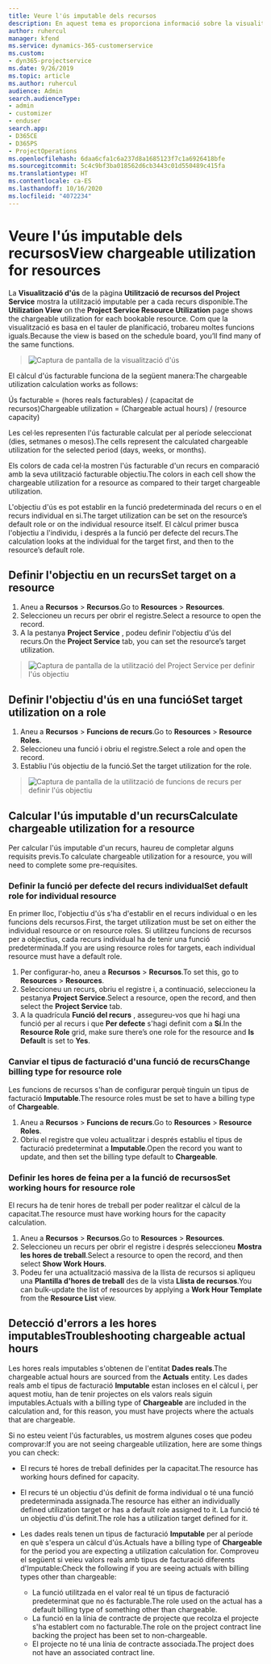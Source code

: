 ```yaml
---
title: Veure l'ús imputable dels recursos
description: En aquest tema es proporciona informació sobre la visualització d'ús dels recursos.
author: ruhercul
manager: kfend
ms.service: dynamics-365-customerservice
ms.custom:
- dyn365-projectservice
ms.date: 9/26/2019
ms.topic: article
ms.author: ruhercul
audience: Admin
search.audienceType:
- admin
- customizer
- enduser
search.app:
- D365CE
- D365PS
- ProjectOperations
ms.openlocfilehash: 6daa6cfa1c6a237d8a1685123f7c1a6926418bfe
ms.sourcegitcommit: 5c4c9bf3ba018562d6cb3443c01d550489c415fa
ms.translationtype: HT
ms.contentlocale: ca-ES
ms.lasthandoff: 10/16/2020
ms.locfileid: "4072234"
---
```

# <a name="view-chargeable-utilization-for-resources"></a><span data-ttu-id="3f942-103">Veure l'ús imputable dels recursos</span><span class="sxs-lookup"><span data-stu-id="3f942-103">View chargeable utilization for resources</span></span>
 
<span data-ttu-id="3f942-104">La **Visualització d'ús** de la pàgina **Utilització de recursos del Project Service** mostra la utilització imputable per a cada recurs disponible.</span><span class="sxs-lookup"><span data-stu-id="3f942-104">The **Utilization View** on the **Project Service Resource Utilization** page shows the chargeable utilization for each bookable resource.</span></span> <span data-ttu-id="3f942-105">Com que la visualització es basa en el tauler de planificació, trobareu moltes funcions iguals.</span><span class="sxs-lookup"><span data-stu-id="3f942-105">Because the view is based on the schedule board, you’ll find many of the same functions.</span></span>

> ![Captura de pantalla de la visualització d'ús](media/FAQ-utilization-1.png)
 

<span data-ttu-id="3f942-107">El càlcul d'ús facturable funciona de la següent manera:</span><span class="sxs-lookup"><span data-stu-id="3f942-107">The chargeable utilization calculation works as follows:</span></span>

   <span data-ttu-id="3f942-108">Ús facturable = (hores reals facturables) / (capacitat de recursos)</span><span class="sxs-lookup"><span data-stu-id="3f942-108">Chargeable utilization = (Chargeable actual hours) / (resource capacity)</span></span>

<span data-ttu-id="3f942-109">Les cel·les representen l'ús facturable calculat per al període seleccionat (dies, setmanes o mesos).</span><span class="sxs-lookup"><span data-stu-id="3f942-109">The cells represent the calculated chargeable utilization for the selected period (days, weeks, or months).</span></span>

<span data-ttu-id="3f942-110">Els colors de cada cel·la mostren l'ús facturable d'un recurs en comparació amb la seva utilització facturable objectiu.</span><span class="sxs-lookup"><span data-stu-id="3f942-110">The colors in each cell show the chargeable utilization for a resource as compared to their target chargeable utilization.</span></span> 

<span data-ttu-id="3f942-111">L'objectiu d'ús es pot establir en la funció predeterminada del recurs o en el recurs individual en si.</span><span class="sxs-lookup"><span data-stu-id="3f942-111">The target utilization can be set on the resource’s default role or on the individual resource itself.</span></span> <span data-ttu-id="3f942-112">El càlcul primer busca l'objectiu a l'individu, i després a la funció per defecte del recurs.</span><span class="sxs-lookup"><span data-stu-id="3f942-112">The calculation looks at the individual for the target first, and then to the resource’s default role.</span></span>

## <a name="set-target-on-a-resource"></a><span data-ttu-id="3f942-113">Definir l'objectiu en un recurs</span><span class="sxs-lookup"><span data-stu-id="3f942-113">Set target on a resource</span></span>

1. <span data-ttu-id="3f942-114">Aneu a **Recursos** \> **Recursos**.</span><span class="sxs-lookup"><span data-stu-id="3f942-114">Go to **Resources** \> **Resources**.</span></span> 
2. <span data-ttu-id="3f942-115">Seleccioneu un recurs per obrir el registre.</span><span class="sxs-lookup"><span data-stu-id="3f942-115">Select a resource to open the record.</span></span> 
3. <span data-ttu-id="3f942-116">A la pestanya **Project Service** , podeu definir l'objectiu d'ús del recurs.</span><span class="sxs-lookup"><span data-stu-id="3f942-116">On the **Project Service** tab, you can set the resource’s target utilization.</span></span>

> ![Captura de pantalla de la utilització del Project Service per definir l'ús objectiu](media/FAQ-utilization-2.png)
 
## <a name="set-target-utilization-on-a-role"></a><span data-ttu-id="3f942-118">Definir l'objectiu d'ús en una funció</span><span class="sxs-lookup"><span data-stu-id="3f942-118">Set target utilization on a role</span></span>

1. <span data-ttu-id="3f942-119">Aneu a **Recursos** \> **Funcions de recurs**.</span><span class="sxs-lookup"><span data-stu-id="3f942-119">Go to **Resources** \> **Resource Roles**.</span></span> 
2. <span data-ttu-id="3f942-120">Seleccioneu una funció i obriu el registre.</span><span class="sxs-lookup"><span data-stu-id="3f942-120">Select a role and open the record.</span></span> 
3. <span data-ttu-id="3f942-121">Establiu l'ús objectiu de la funció.</span><span class="sxs-lookup"><span data-stu-id="3f942-121">Set the target utilization for the role.</span></span>

> ![Captura de pantalla de la utilització de funcions de recurs per definir l'ús objectiu](media/FAQ-utilization-3.png)
 
## <a name="calculate-chargeable-utilization-for-a-resource"></a><span data-ttu-id="3f942-123">Calcular l'ús imputable d'un recurs</span><span class="sxs-lookup"><span data-stu-id="3f942-123">Calculate chargeable utilization for a resource</span></span>

<span data-ttu-id="3f942-124">Per calcular l'ús imputable d'un recurs, haureu de completar alguns requisits previs.</span><span class="sxs-lookup"><span data-stu-id="3f942-124">To calculate chargeable utilization for a resource, you will need to complete some pre-requisites.</span></span> 

### <a name="set-default-role-for-individual-resource"></a><span data-ttu-id="3f942-125">Definir la funció per defecte del recurs individual</span><span class="sxs-lookup"><span data-stu-id="3f942-125">Set default role for individual resource</span></span>

<span data-ttu-id="3f942-126">En primer lloc, l'objectiu d'ús s'ha d'establir en el recurs individual o en les funcions dels recursos.</span><span class="sxs-lookup"><span data-stu-id="3f942-126">First, the target utilization must be set on either the individual resource or on resource roles.</span></span> <span data-ttu-id="3f942-127">Si utilitzeu funcions de recursos per a objectius, cada recurs individual ha de tenir una funció predeterminada.</span><span class="sxs-lookup"><span data-stu-id="3f942-127">If you are using resource roles for targets, each individual resource must have a default role.</span></span> 

1. <span data-ttu-id="3f942-128">Per configurar-ho, aneu a **Recursos** \> **Recursos**.</span><span class="sxs-lookup"><span data-stu-id="3f942-128">To set this, go to **Resources** \> **Resources**.</span></span> 
2. <span data-ttu-id="3f942-129">Seleccioneu un recurs, obriu el registre i, a continuació, seleccioneu la pestanya **Project Service**.</span><span class="sxs-lookup"><span data-stu-id="3f942-129">Select a resource, open the record, and then select the **Project Service** tab.</span></span> 
3. <span data-ttu-id="3f942-130">A la quadrícula **Funció del recurs** , assegureu-vos que hi hagi una funció per al recurs i que **Per defecte** s'hagi definit com a **Sí**.</span><span class="sxs-lookup"><span data-stu-id="3f942-130">In the **Resource Role** grid, make sure there’s one role for the resource and **Is Default** is set to **Yes**.</span></span>
 
### <a name="change-billing-type-for-resource-role"></a><span data-ttu-id="3f942-131">Canviar el tipus de facturació d'una funció de recurs</span><span class="sxs-lookup"><span data-stu-id="3f942-131">Change billing type for resource role</span></span>

<span data-ttu-id="3f942-132">Les funcions de recursos s'han de configurar perquè tinguin un tipus de facturació **Imputable**.</span><span class="sxs-lookup"><span data-stu-id="3f942-132">The resource roles must be set to have a billing type of **Chargeable**.</span></span> 

1. <span data-ttu-id="3f942-133">Aneu a **Recursos** \> **Funcions de recurs**.</span><span class="sxs-lookup"><span data-stu-id="3f942-133">Go to **Resources** \> **Resource Roles**.</span></span> 
2. <span data-ttu-id="3f942-134">Obriu el registre que voleu actualitzar i després establiu el tipus de facturació predeterminat a **Imputable**.</span><span class="sxs-lookup"><span data-stu-id="3f942-134">Open the record you want to update, and then set the billing type default to **Chargeable**.</span></span>

### <a name="set-working-hours-for-resource-role"></a><span data-ttu-id="3f942-135">Definir les hores de feina per a la funció de recursos</span><span class="sxs-lookup"><span data-stu-id="3f942-135">Set working hours for resource role</span></span>
 
<span data-ttu-id="3f942-136">El recurs ha de tenir hores de treball per poder realitzar el càlcul de la capacitat.</span><span class="sxs-lookup"><span data-stu-id="3f942-136">The resource must have working hours for the capacity calculation.</span></span> 

1. <span data-ttu-id="3f942-137">Aneu a **Recursos** \> **Recursos**.</span><span class="sxs-lookup"><span data-stu-id="3f942-137">Go to **Resources** \> **Resources**.</span></span> 
2. <span data-ttu-id="3f942-138">Seleccioneu un recurs per obrir el registre i després seleccioneu **Mostra les hores de treball**.</span><span class="sxs-lookup"><span data-stu-id="3f942-138">Select a resource to open the record, and then select **Show Work Hours**.</span></span> 
3. <span data-ttu-id="3f942-139">Podeu fer una actualització massiva de la llista de recursos si apliqueu una **Plantilla d'hores de treball** des de la vista **Llista de recursos**.</span><span class="sxs-lookup"><span data-stu-id="3f942-139">You can bulk-update the list of resources by applying a **Work Hour Template** from the **Resource List** view.</span></span>

## <a name="troubleshooting-chargeable-actual-hours"></a><span data-ttu-id="3f942-140">Detecció d'errors a les hores imputables</span><span class="sxs-lookup"><span data-stu-id="3f942-140">Troubleshooting chargeable actual hours</span></span>

<span data-ttu-id="3f942-141">Les hores reals imputables s'obtenen de l'entitat **Dades reals**.</span><span class="sxs-lookup"><span data-stu-id="3f942-141">The chargeable actual hours are sourced from the **Actuals** entity.</span></span> <span data-ttu-id="3f942-142">Les dades reals amb el tipus de facturació **Imputable** estan incloses en el càlcul i, per aquest motiu, han de tenir projectes on els valors reals siguin imputables.</span><span class="sxs-lookup"><span data-stu-id="3f942-142">Actuals with a billing type of **Chargeable** are included in the calculation and, for this reason, you must have projects where the actuals that are chargeable.</span></span>

<span data-ttu-id="3f942-143">Si no esteu veient l'ús facturables, us mostrem algunes coses que podeu comprovar:</span><span class="sxs-lookup"><span data-stu-id="3f942-143">If you are not seeing chargeable utilization, here are some things you can check:</span></span>

- <span data-ttu-id="3f942-144">El recurs té hores de treball definides per la capacitat.</span><span class="sxs-lookup"><span data-stu-id="3f942-144">The resource has working hours defined for capacity.</span></span>
- <span data-ttu-id="3f942-145">El recurs té un objectiu d'ús definit de forma individual o té una funció predeterminada assignada.</span><span class="sxs-lookup"><span data-stu-id="3f942-145">The resource has either an individually defined utilization target or has a default role assigned to it.</span></span> <span data-ttu-id="3f942-146">La funció té un objectiu d'ús definit.</span><span class="sxs-lookup"><span data-stu-id="3f942-146">The role has a utilization target defined for it.</span></span>
- <span data-ttu-id="3f942-147">Les dades reals tenen un tipus de facturació **Imputable** per al període en què s'espera un càlcul d'ús.</span><span class="sxs-lookup"><span data-stu-id="3f942-147">Actuals have a billing type of **Chargeable** for the period you are expecting a utilization calculation for.</span></span> <span data-ttu-id="3f942-148">Comproveu el següent si veieu valors reals amb tipus de facturació diferents d'Imputable:</span><span class="sxs-lookup"><span data-stu-id="3f942-148">Check the following if you are seeing actuals with billing types other than chargeable:</span></span>

  - <span data-ttu-id="3f942-149">La funció utilitzada en el valor real té un tipus de facturació predeterminat que no és facturable.</span><span class="sxs-lookup"><span data-stu-id="3f942-149">The role used on the actual has a default billing type of something other than chargeable.</span></span>
  - <span data-ttu-id="3f942-150">La funció en la línia de contracte de projecte que recolza el projecte s'ha establert com no facturable.</span><span class="sxs-lookup"><span data-stu-id="3f942-150">The role on the project contract line backing the project has been set to non-chargeable.</span></span>
  - <span data-ttu-id="3f942-151">El projecte no té una línia de contracte associada.</span><span class="sxs-lookup"><span data-stu-id="3f942-151">The project does not have an associated contract line.</span></span>

